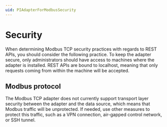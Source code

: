 ```yaml
---
uid: PIAdapterForModbusSecurity
---
```


# Security 

When determining Modbus TCP security practices with regards to REST APIs, you should consider the following practice. To keep the adapter secure, only administrators should have access to machines where the adapter is installed. REST APIs are bound to localhost, meaning that only requests coming from within the machine will be accepted. 

## Modbus protocol

The Modbus TCP adapter does not currently support transport layer security between the adapter and the data source, which means that Modbus traffic will be unprotected. If needed, use other measures to protect this traffic, such as a VPN connection, air-gapped control network, or SSH tunnel. 

